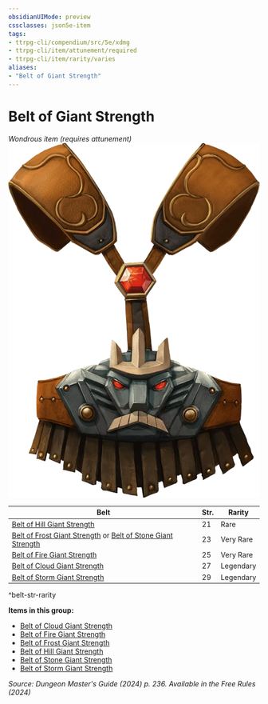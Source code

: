 ```yaml
---
obsidianUIMode: preview
cssclasses: json5e-item
tags:
- ttrpg-cli/compendium/src/5e/xdmg
- ttrpg-cli/item/attunement/required
- ttrpg-cli/item/rarity/varies
aliases: 
- "Belt of Giant Strength"
---
```

# Belt of Giant Strength
*Wondrous item (requires attunement)*  
![](3-Mechanics/CLI/items/img/belt-of-giant-strength.webp#right)


| Belt | Str. | Rarity |
|------|------|--------|
| [Belt of Hill Giant Strength](3-Mechanics/CLI/items/belt-of-hill-giant-strength-xdmg.md) | 21 | Rare |
| [Belt of Frost Giant Strength](3-Mechanics/CLI/items/belt-of-frost-giant-strength-xdmg.md) or [Belt of Stone Giant Strength](3-Mechanics/CLI/items/belt-of-stone-giant-strength-xdmg.md) | 23 | Very Rare |
| [Belt of Fire Giant Strength](3-Mechanics/CLI/items/belt-of-fire-giant-strength-xdmg.md) | 25 | Very Rare |
| [Belt of Cloud Giant Strength](3-Mechanics/CLI/items/belt-of-cloud-giant-strength-xdmg.md) | 27 | Legendary |
| [Belt of Storm Giant Strength](3-Mechanics/CLI/items/belt-of-storm-giant-strength-xdmg.md) | 29 | Legendary |
^belt-str-rarity

**Items in this group:**

- [Belt of Cloud Giant Strength](3-Mechanics/CLI/items/belt-of-cloud-giant-strength-xdmg.md)
- [Belt of Fire Giant Strength](3-Mechanics/CLI/items/belt-of-fire-giant-strength-xdmg.md)
- [Belt of Frost Giant Strength](3-Mechanics/CLI/items/belt-of-frost-giant-strength-xdmg.md)
- [Belt of Hill Giant Strength](3-Mechanics/CLI/items/belt-of-hill-giant-strength-xdmg.md)
- [Belt of Stone Giant Strength](3-Mechanics/CLI/items/belt-of-stone-giant-strength-xdmg.md)
- [Belt of Storm Giant Strength](3-Mechanics/CLI/items/belt-of-storm-giant-strength-xdmg.md)

*Source: Dungeon Master's Guide (2024) p. 236. Available in the Free Rules (2024)*